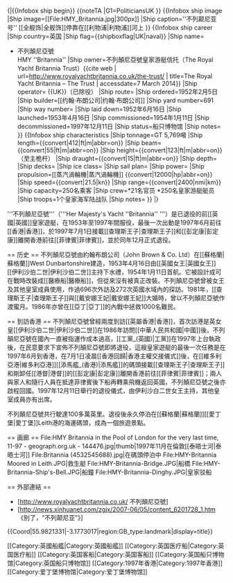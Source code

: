 {|{{Infobox ship begin}}
{{noteTA
|G1=PoliticiansUK 
}}
{{Infobox ship image
|Ship image=[[File:HMY_Britannia.jpg|300px]]
|Ship caption=''不列颠尼亚号'' [[全舰饰|全舰饰]]停靠在[[利物浦|利物浦]]河上
}}
{{Infobox ship career
|Ship country=英国
|Ship flag={{shipboxflag|UK|naval}}
|Ship name=
* 不列顛尼亞號<br>HMY ''Britannia''
|Ship owner=不列顛尼亞號皇家游艇信托（The Royal Yacht Britannia Trust）<ref>{{cite web | url=http://www.royalyachtbritannia.co.uk/the-trust/ | title=The Royal Yacht Britannia – The Trust | accessdate=7 March 2014}}</ref>
|Ship operator= {{UK}}（已除役）
|Ship route=
|Ship ordered=1952年2月5日
|Ship builder=[[约翰·布朗公司|约翰·布朗公司]]
|Ship yard number=691
|Ship way number=
|Ship laid down=1952年6月16日
|Ship launched=1953年4月16日
|Ship commissioned=1954年1月11日
|Ship decommissioned=1997年12月11日
|Ship status=船只博物馆
|Ship notes=
}}
{{Infobox ship characteristics
|Ship tonnage=GT 5,769噸
|Ship length={{convert|412|ft|m|abbr=on}} 
|Ship beam={{convert|55|ft|m|abbr=on}}
|Ship height={{convert|123|ft|m|abbr=on}}（至主桅杆）
|Ship draught={{convert|15|ft|m|abbr=on}}
|Ship depth=
|Ship decks=
|Ship ice class=
|Ship sail plan=
|Ship power=
|Ship propulsion=[[蒸汽渦輪機|蒸汽渦輪機]] {{convert|12000|hp|abbr=on}}
|Ship speed={{convert|21.5|kn}}
|Ship range={{convert|2400|nmi|km}}
|Ship capacity=250名乘客
|Ship crew=*21名官员
*250名皇家游艇艇员
|Ship troops=1个皇家海军陆战队
|Ship notes=
}}
|}

'''不列顛尼亞號'''（'''Her Majesty's Yacht ''Britannia'' '''）是已退役的前[[英國|英國]]皇家遊艇，在1953年至1997年間服役，最後一次出動是1997年6月前往[[香港|香港]]，於1997年7月1日接載[[查理斯王子|查理斯王子]]和[[彭定康|彭定康]]離開香港前往[[菲律賓|菲律賓]]，並於同年12月正式退役。

== 历史 ==
不列顛尼亞號由約翰布朗公司（John Brown & Co. Ltd）在[[蘇格蘭|蘇格蘭]]West Dunbartonshire建造，1953年4月16日由[[英國女王|英國女王]][[伊利沙伯二世|伊利沙伯二世]]主持下水禮，1954年1月11日首航。它被設計成可在戰時改裝成[[醫療船|醫療船]]，但從來沒有被真正改裝。不列顛尼亞號曾被女王及其他皇室成員使用，作過696次外訪及272次英國水域內的探訪。1981年，[[查理斯王子|查理斯王子]]與[[戴安娜王妃|戴安娜王妃]]大婚時，曾以不列顛尼亞號作渡蜜月。1986年亦曾在[[亞丁|亞丁]]的內戰中拯救1000名難民。

== 到訪香港 ==
不列顛尼亞號曾經兩度到訪[[英屬香港|香港]]，首次訪港是英女皇[[伊利沙伯二世|伊利沙伯二世]]在1986年訪問[[中華人民共和國|中國]]後。不列顛尼亞號在國內一直被指運作成本過高，[[工黨_(英國)|工黨]]在1997年上台執政後，在民意要求下宣佈不列顛尼亞號即將退役，這艘皇家遊艇的最後一次任務是在1997年6月到香港，在7月1日凌晨[[香港回歸|香港主權交接儀式]]後，在[[維多利亞港|維多利亞港]][[添馬艦_(香港)|添馬艦]]的碼頭接載[[查理斯王子|查理斯王子]]和剛卸任[[港督|港督]]的[[彭定康|彭定康]]離開香港前往[[菲律賓|菲律賓]]；兩人與家人和隨行人員在抵達菲律賓後下船再轉乘飛機返回英國，不列顛尼亞號之後亦啟程回國。1997年12月11日舉行的退役儀式，由伊利沙白二世女王主持，其他皇室成員亦有出席。

不列顛尼亞號共行駛達100多萬英里。退役後永久停泊在[[蘇格蘭|蘇格蘭]][[愛丁堡|愛丁堡]]Leith港的海運碼頭，成為一個旅遊景點。

== 画廊 ==
<gallery>
File:HMY Britannia in the Pool of London for the very last time, 11-97 - geograph.org.uk - 144476.jpg|thumb|1997年11月在倫敦[[泰晤士河|泰晤士河]]
File:Britannia (4532545688).jpg|在碼頭停泊中
File:HMY-Britannia Moored in Leith.JPG|救生艇
File:HMY-Britannia-Bridge.JPG|船橋
File:HMY-Britannia-Ship's-Bell.JPG|船鐘
File:HMY-Britannia-Dinghy.JPG|皇家驳船
</gallery>

== 外部連結 ==
* [http://www.royalyachtbritannia.co.uk/ 不列顛尼亞號]
* [http://news.xinhuanet.com/zgjx/2007-06/05/content_6201728_1.htm 《别了，“不列颠尼亚”》]

{{Coord|55.9821331|-3.1773017|region:GB_type:landmark|display=title}}

[[Category:英國船艦|Category:英國船艦]]
[[Category:英国医疗船|Category:英国医疗船]]
[[Category:英国客船|Category:英国客船]]
[[Category:英国船只博物馆|Category:英国船只博物馆]]
[[Category:1997年香港|Category:1997年香港]]
[[Category:爱丁堡博物馆|Category:爱丁堡博物馆]]
